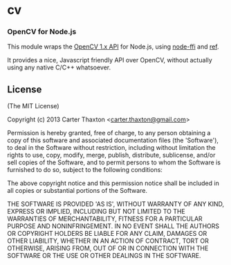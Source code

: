 cv
==
### OpenCV for Node.js

This module wraps the [OpenCV 1.x API](http://docs.opencv.org/modules/core/doc/old_basic_structures.html) for Node.js, using [node-ffi](http://github.com/rbranson/node-ffi) and [ref](http://github.com/TooTallNate/ref).

It provides a nice, Javascript friendly API over OpenCV, without actually using any native C/C++ whatsoever.



License
-------

(The MIT License)

Copyright (c) 2013 Carter Thaxton &lt;carter.thaxton@gmail.com&gt;

Permission is hereby granted, free of charge, to any person obtaining
a copy of this software and associated documentation files (the
'Software'), to deal in the Software without restriction, including
without limitation the rights to use, copy, modify, merge, publish,
distribute, sublicense, and/or sell copies of the Software, and to
permit persons to whom the Software is furnished to do so, subject to
the following conditions:

The above copyright notice and this permission notice shall be
included in all copies or substantial portions of the Software.

THE SOFTWARE IS PROVIDED 'AS IS', WITHOUT WARRANTY OF ANY KIND,
EXPRESS OR IMPLIED, INCLUDING BUT NOT LIMITED TO THE WARRANTIES OF
MERCHANTABILITY, FITNESS FOR A PARTICULAR PURPOSE AND NONINFRINGEMENT.
IN NO EVENT SHALL THE AUTHORS OR COPYRIGHT HOLDERS BE LIABLE FOR ANY
CLAIM, DAMAGES OR OTHER LIABILITY, WHETHER IN AN ACTION OF CONTRACT,
TORT OR OTHERWISE, ARISING FROM, OUT OF OR IN CONNECTION WITH THE
SOFTWARE OR THE USE OR OTHER DEALINGS IN THE SOFTWARE.
